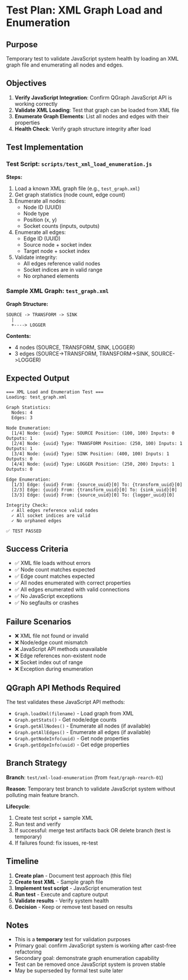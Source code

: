 # Test Plan: XML Graph Load and Enumeration

## Purpose

Temporary test to validate JavaScript system health by loading an XML graph file and enumerating all nodes and edges.

## Objectives

1. **Verify JavaScript Integration**: Confirm QGraph JavaScript API is working correctly
2. **Validate XML Loading**: Test that graph can be loaded from XML file
3. **Enumerate Graph Elements**: List all nodes and edges with their properties
4. **Health Check**: Verify graph structure integrity after load

## Test Implementation

### Test Script: `scripts/test_xml_load_enumeration.js`

**Steps:**
1. Load a known XML graph file (e.g., `test_graph.xml`)
2. Get graph statistics (node count, edge count)
3. Enumerate all nodes:
   - Node ID (UUID)
   - Node type
   - Position (x, y)
   - Socket counts (inputs, outputs)
4. Enumerate all edges:
   - Edge ID (UUID)
   - Source node + socket index
   - Target node + socket index
5. Validate integrity:
   - All edges reference valid nodes
   - Socket indices are in valid range
   - No orphaned elements

### Sample XML Graph: `test_graph.xml`

**Graph Structure:**
```
SOURCE -> TRANSFORM -> SINK
  |
  +----> LOGGER
```

**Contents:**
- 4 nodes (SOURCE, TRANSFORM, SINK, LOGGER)
- 3 edges (SOURCE->TRANSFORM, TRANSFORM->SINK, SOURCE->LOGGER)

## Expected Output

```
=== XML Load and Enumeration Test ===
Loading: test_graph.xml

Graph Statistics:
  Nodes: 4
  Edges: 3

Node Enumeration:
  [1/4] Node: {uuid} Type: SOURCE Position: (100, 100) Inputs: 0 Outputs: 1
  [2/4] Node: {uuid} Type: TRANSFORM Position: (250, 100) Inputs: 1 Outputs: 1
  [3/4] Node: {uuid} Type: SINK Position: (400, 100) Inputs: 1 Outputs: 0
  [4/4] Node: {uuid} Type: LOGGER Position: (250, 200) Inputs: 1 Outputs: 0

Edge Enumeration:
  [1/3] Edge: {uuid} From: {source_uuid}[0] To: {transform_uuid}[0]
  [2/3] Edge: {uuid} From: {transform_uuid}[0] To: {sink_uuid}[0]
  [3/3] Edge: {uuid} From: {source_uuid}[0] To: {logger_uuid}[0]

Integrity Check:
  ✓ All edges reference valid nodes
  ✓ All socket indices are valid
  ✓ No orphaned edges

✅ TEST PASSED
```

## Success Criteria

- ✅ XML file loads without errors
- ✅ Node count matches expected
- ✅ Edge count matches expected
- ✅ All nodes enumerated with correct properties
- ✅ All edges enumerated with valid connections
- ✅ No JavaScript exceptions
- ✅ No segfaults or crashes

## Failure Scenarios

- ❌ XML file not found or invalid
- ❌ Node/edge count mismatch
- ❌ JavaScript API methods unavailable
- ❌ Edge references non-existent node
- ❌ Socket index out of range
- ❌ Exception during enumeration

## QGraph API Methods Required

The test validates these JavaScript API methods:
- `Graph.loadXml(filename)` - Load graph from XML
- `Graph.getStats()` - Get node/edge counts
- `Graph.getAllNodes()` - Enumerate all nodes (if available)
- `Graph.getAllEdges()` - Enumerate all edges (if available)
- `Graph.getNodeInfo(uuid)` - Get node properties
- `Graph.getEdgeInfo(uuid)` - Get edge properties

## Branch Strategy

**Branch**: `test/xml-load-enumeration` (from `feat/graph-rearch-01`)

**Reason**: Temporary test branch to validate JavaScript system without polluting main feature branch.

**Lifecycle**:
1. Create test script + sample XML
2. Run test and verify
3. If successful: merge test artifacts back OR delete branch (test is temporary)
4. If failures found: fix issues, re-test

## Timeline

1. **Create plan** - Document test approach (this file)
2. **Create test XML** - Sample graph file
3. **Implement test script** - JavaScript enumeration test
4. **Run test** - Execute and capture output
5. **Validate results** - Verify system health
6. **Decision** - Keep or remove test based on results

## Notes

- This is a **temporary** test for validation purposes
- Primary goal: confirm JavaScript system is working after cast-free refactoring
- Secondary goal: demonstrate graph enumeration capability
- Test can be removed once JavaScript system is proven stable
- May be superseded by formal test suite later
